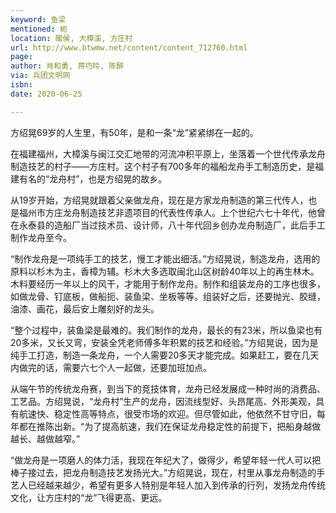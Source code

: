 ```yaml
---
keyword: 鱼梁
mentioned: 枙
location: 閩侯, 大樟溪, 方庄村
url: http://www.btwmw.net/content/content_712760.html
page: 
author: 肖和勇, 蒋巧玲, 陈醉
via: 兵团文明网
isbn: 
date: 2020-06-25

---
```


方绍晃69岁的人生里，有50年，是和一条“龙”紧紧绑在一起的。

在福建福州，大樟溪与闽江交汇地带的河流冲积平原上，坐落着一个世代传承龙舟制造技艺的村子——方庄村。这个村子有700多年的福船龙舟手工制造历史，是福建有名的“龙舟村”，也是方绍晃的故乡。

从19岁开始，方绍晃就跟着父亲做龙舟，现在是方家龙舟制造的第三代传人，也是福州市方庄龙舟制造技艺非遗项目的代表性传承人。上个世纪六七十年代，他曾在永泰县的造船厂当过技术员、设计师，八十年代回乡创办龙舟制造厂，此后手工制作龙舟至今。

“制作龙舟是一项纯手工的技艺，慢工才能出细活。”方绍晃说，制造龙舟，选用的原料以杉木为主，香樟为辅。杉木大多选取闽北山区树龄40年以上的再生林木。木料要经历一年以上的风干，才能用于制作龙舟。制作和组装龙舟的工序也很多，如做龙骨、钉底板，做船扼、装鱼梁、坐板等等。组装好之后，还要抛光、胶缝，油漆、画花，最后安上雕刻好的龙头。

“整个过程中，装鱼梁是最难的。我们制作的龙舟，最长的有23米，所以鱼梁也有20多米，又长又弯，安装全凭老师傅多年积累的技艺和经验。”方绍晃说，因为是纯手工打造，制造一条龙舟，一个人需要20多天才能完成。如果赶工，要在几天内做完的话，需要六七个人一起做，还要加班加点。

从端午节的传统龙舟赛，到当下的竞技体育，龙舟已经发展成一种时尚的消费品、工艺品。方绍晃说，“龙舟村”生产的龙舟，因流线型好、头昂尾高、外形美观，具有航速快、稳定性高等特点，很受市场的欢迎。但尽管如此，他依然不甘守旧，每年都在推陈出新。“为了提高航速，我们在保证龙舟稳定性的前提下，把船身越做越长、越做越窄。”

“做龙舟是一项磨人的体力活，我现在年纪大了，做得少，希望年轻一代人可以把棒子接过去，把龙舟制造技艺发扬光大。”方绍晃说，现在，村里从事龙舟制造的手艺人已经越来越少，希望有更多人特别是年轻人加入到传承的行列，发扬龙舟传统文化，让方庄村的“龙”飞得更高、更远。
